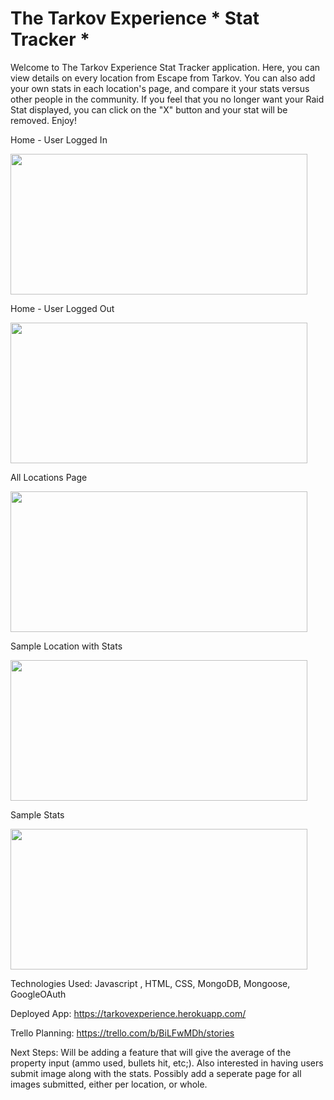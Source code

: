 # The Tarkov Experience * Stat Tracker *

Welcome to The Tarkov Experience Stat Tracker application. Here, you can view details on every location from Escape from Tarkov.
You can also add your own stats in each location's page, and compare it your stats versus other people in the community. If you 
feel that you no longer want your Raid Stat displayed, you can click on the "X" button and your stat will be removed. Enjoy!

Home - User Logged In

<img src="https://i.imgur.com/0s3qAiP.png" width="475" height="225">

Home - User Logged Out

<img src="https://i.imgur.com/NesA7dM.png" width="475" height="225">

All Locations Page 

<img src="https://i.imgur.com/KHWE8uz.png" width="475" height="225">

Sample Location with Stats 

<img src="https://i.imgur.com/4m0IFVU.png" width="475" height="225">

Sample Stats

<img src="https://i.imgur.com/JN884XR.png" width="475" height="225">

Technologies Used: Javascript , HTML, CSS, MongoDB, Mongoose, GoogleOAuth

Deployed App:
https://tarkovexperience.herokuapp.com/

Trello Planning:
https://trello.com/b/BiLFwMDh/stories

Next Steps: Will be adding a feature that will give the average of the property input (ammo used, bullets hit, etc;). Also interested
in having users submit image along with the stats. Possibly add a seperate page for all images submitted, either per location, or whole. 
